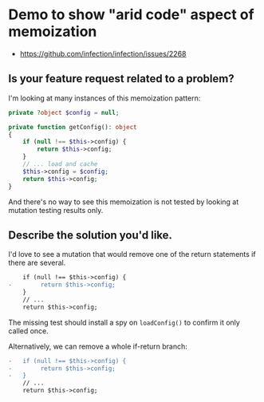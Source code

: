 # Demo to show "arid code" aspect of memoization

* https://github.com/infection/infection/issues/2268

## Is your feature request related to a problem?

I'm looking at many instances of this memoization pattern:

```php
private ?object $config = null;

private function getConfig(): object
{
    if (null !== $this->config) {
        return $this->config;
    }
    // ... load and cache
    $this->config = $config;
    return $this->config;
}
```
And there's no way to see this memoization is not tested by looking at mutation testing results only.

## Describe the solution you'd like.

I'd love to see a mutation that would remove one of the return statements if there are several.

```diff
    if (null !== $this->config) {
-        return $this->config;
    }
    // ...
    return $this->config;
```

The missing test should install a spy on `loadConfig()` to confirm it only called once.

Alternatively, we can remove a whole if-return branch:

```diff
-   if (null !== $this->config) {
-        return $this->config;
-   }
    // ...
    return $this->config;
```

